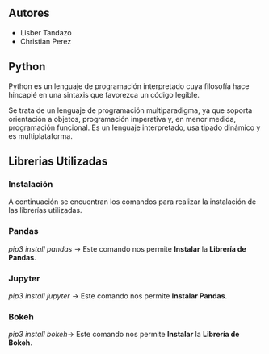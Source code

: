 ## Autores
* Lisber Tandazo
* Christian Perez
## Python
<p> Python es un lenguaje de programación interpretado cuya filosofía hace hincapié en una sintaxis que favorezca un código legible.</p>
<p>Se trata de un lenguaje de programación multiparadigma, ya que soporta orientación a objetos, programación imperativa y, en menor medida, programación funcional. Es un lenguaje interpretado, usa tipado dinámico y es multiplataforma.</p>

## Librerias Utilizadas 
### Instalación

A continuación se encuentran los comandos para realizar la instalación de las librerías utilizadas.

### Pandas
_pip3 install pandas_ -> Este comando nos permite **Instalar** la **Librería de Pandas**.  
### Jupyter
_pip3 install jupyter_ -> Este comando nos permite **Instalar Pandas**. 
### Bokeh
_pip3 install bokeh_-> Este comando nos permite **Instalar** la **Librería de Bokeh**.


